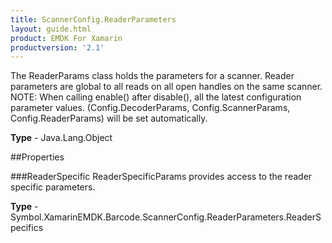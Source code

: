 ```yaml
---
title: ScannerConfig.ReaderParameters
layout: guide.html
product: EMDK For Xamarin
productversion: '2.1'
---
```

The ReaderParams class holds the parameters for a scanner. Reader parameters are global to all reads on all open handles on the same scanner. NOTE: When calling enable() after disable(), all the latest configuration parameter values. (Config.DecoderParams, Config.ScannerParams, Config.ReaderParams) will be set automatically.

**Type** - Java.Lang.Object

##Properties

###ReaderSpecific
ReaderSpecificParams provides access to the reader specific parameters.

**Type** - Symbol.XamarinEMDK.Barcode.ScannerConfig.ReaderParameters.ReaderSpecifics















